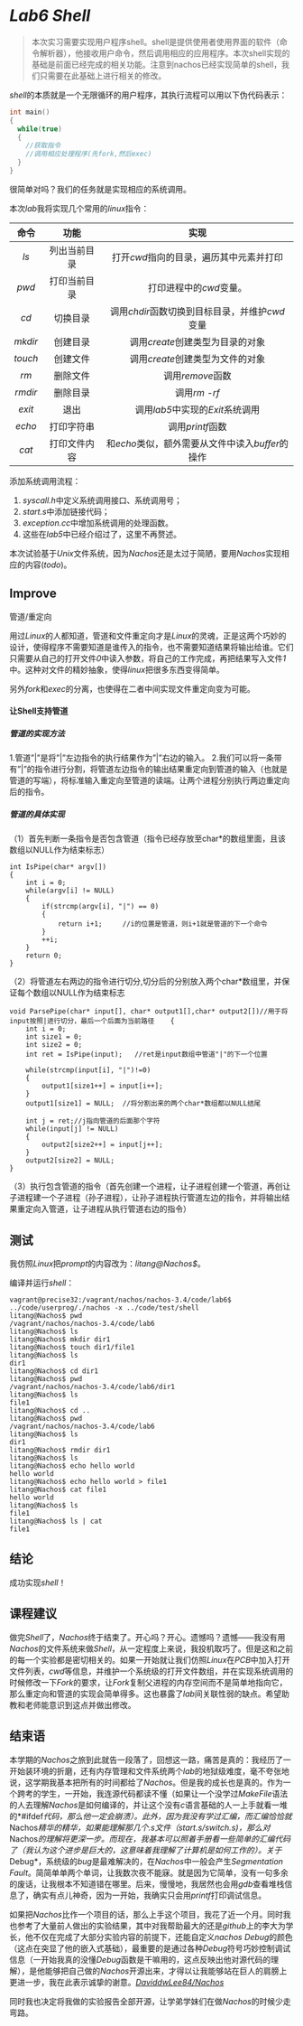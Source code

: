 # *Lab6* *Shell*

> 本次实习需要实现用户程序shell。shell是提供使用者使用界面的软件（命令解析器），他接收用户命令，然后调用相应的应用程序。本次shell实现的基础是前面已经完成的相关功能。注意到nachos已经实现简单的shell，我们只需要在此基础上进行相关的修改。

*shell*的本质就是一个无限循环的用户程序，其执行流程可以用以下伪代码表示：

```cpp
int main()
{
  while(true)
  {
    //获取指令
    //调用相应处理程序(先fork,然后exec)
  }
}
```

很简单对吗？我们的任务就是实现相应的系统调用。

本次*lab*我将实现几个常用的*linux*指令：

|  命令   |     功能     |                       实现                       |
| :-----: | :----------: | :----------------------------------------------: |
|  *ls*   | 列出当前目录 |     打开*cwd*指向的目录，遍历其中元素并打印      |
|  *pwd*  | 打印当前目录 |             打印进程中的*cwd*变量。              |
|  *cd*   |   切换目录   |  调用*chdir*函数切换到目标目录，并维护*cwd*变量  |
| *mkdir* |   创建目录   |         调用*create*创建类型为目录的对象         |
| *touch* |   创建文件   |         调用*create*创建类型为文件的对象         |
|  *rm*   |   删除文件   |                 调用*remove*函数                 |
| *rmdir* |   删除目录   |                  调用*rm* -*rf*                  |
| *exit*  |     退出     |         调用*lab5*中实现的*Exit*系统调用         |
| *echo*  |  打印字符串  |                 调用*printf*函数                 |
|  *cat*  | 打印文件内容 | 和*echo*类似，额外需要从文件中读入*buffer*的操作 |

添加系统调用流程：

1. *syscall.h*中定义系统调用接口、系统调用号；
2. *start.s*中添加链接代码；
3. *exception.cc*中增加系统调用的处理函数。
4. 这些在*lab5*中已经介绍过了，这里不再赘述。

本次试验基于*Unix*文件系统，因为*Nachos*还是太过于简陋，要用*Nachos*实现相应的内容(*todo*)。

## Improve

管道/重定向

用过*Linux*的人都知道，管道和文件重定向才是*Linux*的灵魂，正是这两个巧妙的设计，使得程序不需要知道是谁传入的指令，也不需要知道结果将输出给谁。它们只需要从自己的打开文件*0*中读入参数，将自己的工作完成，再把结果写入文件*1*中。这种对文件的精妙抽象，使得*linux*把很多东西变得简单。

另外*fork*和*exec*的分离，也使得在二者中间实现文件重定向变为可能。

#### 让Shell支持管道

##### 管道的实现方法

1.管道”|”是将”|”左边指令的执行结果作为”|”右边的输入。
2.我们可以将一条带有”|”的指令进行分割，将管道左边指令的输出结果重定向到管道的输入（也就是管道的写端），将标准输入重定向至管道的读端。让两个进程分别执行两边重定向后的指令。

##### 管道的具体实现

（1）首先判断一条指令是否包含管道（指令已经存放至char*的数组里面，且该数组以NULL作为结束标志）

```
int IsPipe(char* argv[])
{                                                                                                                                       
    int i = 0;
    while(argv[i] != NULL)
    {
        if(strcmp(argv[i], "|") == 0)
        {
            return i+1;     //i的位置是管道，则i+1就是管道的下一个命令
        }
        ++i;
    }
    return 0;
}
```

（2）将管道左右两边的指令进行切分,切分后的分别放入两个char*数组里，并保证每个数组以NULL作为结束标志

```
void ParsePipe(char* input[], char* output1[],char* output2[])//用于将input按照|进行切分，最后一个后面为当前路径    {
    int i = 0;
    int size1 = 0;
    int size2 = 0;
    int ret = IsPipe(input);   //ret是input数组中管道"|"的下一个位置

    while(strcmp(input[i], "|")!=0)
    {
        output1[size1++] = input[i++];
    }
    output1[size1] = NULL;  //将分割出来的两个char*数组都以NULL结尾

    int j = ret;//j指向管道的后面那个字符
    while(input[j] != NULL)
    {
        output2[size2++] = input[j++];
    }           
    output2[size2] = NULL;
}
```

（3）执行包含管道的指令（首先创建一个进程，让子进程创建一个管道，再创让子进程建一个子进程（孙子进程），让孙子进程执行管道左边的指令，并将输出结果重定向入管道，让子进程从执行管道右边的指令）

## 测试

我仿照*Linux*把*prompt*的内容改为：*litang@Nachos$*。

编译并运行*shell*：

```shell
vagrant@precise32:/vagrant/nachos/nachos-3.4/code/lab6$ ../code/userprog/./nachos -x ../code/test/shell
litang@Nachos$ pwd
/vagrant/nachos/nachos-3.4/code/lab6
litang@Nachos$ ls
litang@Nachos$ mkdir dir1
litang@Nachos$ touch dir1/file1
litang@Nachos$ ls
dir1
litang@Nachos$ cd dir1
litang@Nachos$ pwd
/vagrant/nachos/nachos-3.4/code/lab6/dir1
litang@Nachos$ ls
file1
litang@Nachos$ cd ..
litang@Nachos$ pwd
/vagrant/nachos/nachos-3.4/code/lab6
litang@Nachos$ ls
dir1
litang@Nachos$ rmdir dir1
litang@Nachos$ ls
litang@Nachos$ echo hello world
hello world
litang@Nachos$ echo hello world > file1
litang@Nachos$ cat file1
hello world
litang@Nachos$ ls
file1
litang@Nachos$ ls | cat
file1
```

## 结论

成功实现*shell*！

## 课程建议

做完*Shell*了，*Nachos*终于结束了。开心吗？开心。遗憾吗？遗憾——我没有用*Nachos*的文件系统来做*Shell*，从一定程度上来说，我投机取巧了。但是这和之前的每一个实验都是密切相关的。如果一开始就让我们仿照*Linux*在*PCB*中加入打开文件列表，*cwd*等信息，并维护一个系统级的打开文件数组，并在实现系统调用的时候修改一下*Fork*的要求，让*Fork*复制父进程的内存空间而不是简单地指向它，那么重定向和管道的实现会简单得多。这也暴露了*lab*间关联性弱的缺点。希望助教和老师能意识到这点并做出修改。

## 结束语

本学期的*Nachos*之旅到此就告一段落了，回想这一路，痛苦是真的：我经历了一开始装环境的折磨，还有内存管理和文件系统两个*lab*的地狱级难度，毫不夸张地说，这学期我基本把所有的时间都给了*Nachos*。但是我的成长也是真的。作为一个跨考的学生，一开始，我连源代码都读不懂（如果让一个没学过*MakeFile*语法的人去理解*Nachos*是如何编译的，并让这个没有*c*语言基础的人一上手就看一堆的*#ifdef*代码，那么他一定会崩溃）。此外，因为我没有学过汇编，而汇编恰恰就*Nachos*精华的精华，如果能理解那几个.s文件（*start.s*/*switch.s*)，那么对*Nachos*的理解将更深一步。而现在，我基本可以照着手册看一些简单的汇编代码了（我认为这个进步是巨大的，这意味着我理解了计算机是如何工作的）。关于*Debug*，系统级的*bug*是最难解决的，在*Nachos*中一般会产生*Segmentation* *Fault*。简简单单两个单词，让我数次夜不能寐。就是因为它简单，没有一句多余的废话，让我根本不知道错在哪里。后来，慢慢地，我居然也会用*gdb*查看堆栈信息了，确实有点儿神奇，因为一开始，我确实只会用*printf*打印调试信息。

如果把*Nachos*比作一个项目的话，那么上手这个项目，我花了近一个月。同时我也参考了大量前人做出的实验结果，其中对我帮助最大的还是*github*上的李大为学长，他不仅在完成了大部分实验内容的前提下，还能自定义*nachos* *Debug*的颜色（这点在突显了他的嵌入式基础），最重要的是通过各种*Debug*符号巧妙控制调试信息（一开始我真的没懂*Debug*函数是干嘛用的，这点反映出他对源代码的理解），是他能够把自己做的*Nachos*开源出来，才得以让我能够站在巨人的肩膀上更进一步，我在此表示诚挚的谢意。[*DaviddwLee84/Nachos*](https://github.com/daviddwlee84/OperatingSystem/blob/master/Lab/Lab4_VirtualMemory/README.md)

同时我也决定将我做的实验报告全部开源，让学弟学妹们在做*Nachos*的时候少走弯路。

